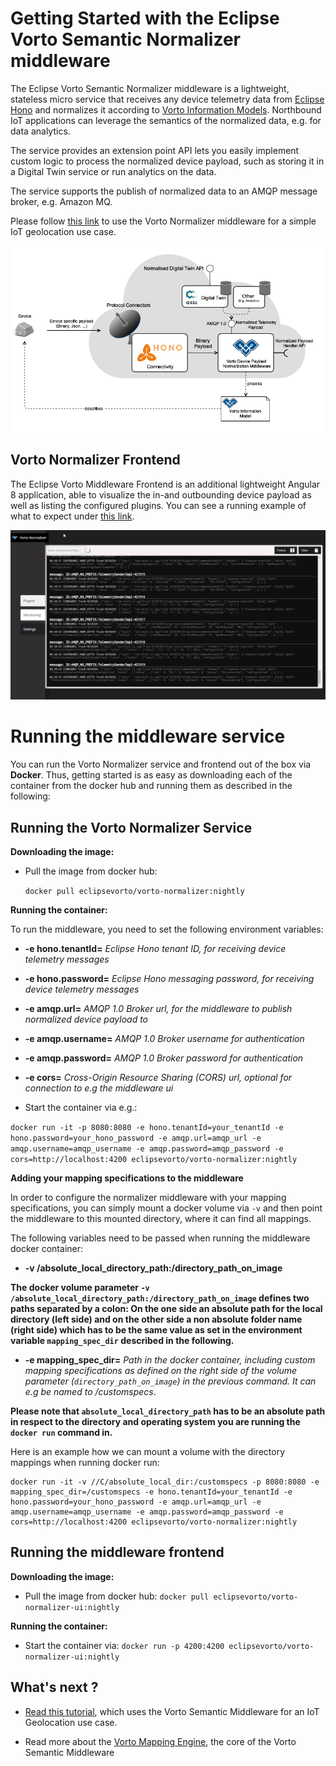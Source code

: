 
  

  

  

# Getting Started with the Eclipse Vorto Semantic Normalizer middleware

  

  

  

  

The Eclipse Vorto Semantic Normalizer middleware is a lightweight, stateless micro service that receives any device telemetry data from [Eclipse Hono](https://www.eclipse.org/hono) and normalizes it according to [Vorto Information Models](https://github.com/eclipse/vorto/blob/master/docs/vortolang-1.0.md). Northbound IoT applications can leverage the semantics of the normalized data, e.g. for data analytics.

  

  

  

  

The service provides an extension point API lets you easily implement custom logic to process the normalized device payload, such as storing it in a Digital Twin service or run analytics on the data.

  

  

  

  

The service supports the publish of normalized data to an AMQP message broker, e.g. Amazon MQ.

  

  

  

  

Please follow [this link](https://github.com/eclipse/vorto/blob/development/docs/tutorials/create_mapping_pipeline.md) to use the Vorto Normalizer middleware for a simple IoT geolocation use case.

  

  

  

  

![](overview.png)

  

  

  

  

## Vorto Normalizer Frontend

  

  

  

  

The Eclipse Vorto Middleware Frontend is an additional lightweight Angular 8 application, able to visualize the in-and outbounding device payload as well as listing the configured plugins. You can see a running example of what to expect under [this link](http://vorto-middleware.eu-central-1.elasticbeanstalk.com/).

  

  

  

  

![](frontend.png)

  

  

  

  

# Running the middleware service

  

  

  

You can run the Vorto Normalizer service and frontend out of the box via **Docker**. Thus, getting started is as easy as downloading each of the container from the docker hub and running them as described in the following:

  

  

  

## **Running the Vorto Normalizer Service**

  

**Downloading the image:**

  

 - Pull the image from docker hub:

  

	`docker pull eclipsevorto/vorto-normalizer:nightly`

  
**Running the container:**

  

To run the middleware, you need to set the following environment variables:

  

*  **-e hono.tenantId=**  _Eclipse Hono tenant ID, for receiving device telemetry messages_

  

*  **-e hono.password=**  _Eclipse Hono messaging password, for receiving device telemetry messages_

  

*  **-e amqp.url=**  _AMQP 1.0 Broker url, for the middleware to publish normalized device payload to_

  

*  **-e amqp.username=**  _AMQP 1.0 Broker username for authentication_

  

*  **-e amqp.password=**  _AMQP 1.0 Broker password for authentication_

  

*  **-e cors=**  _Cross-Origin Resource Sharing (CORS) url, optional for connection to e.g the middleware ui_

  

  - Start the container via e.g.:

 
`docker run -it -p 8080:8080 -e hono.tenantId=your_tenantId -e hono.password=your_hono_password -e amqp.url=amqp_url -e amqp.username=amqp_username -e amqp.password=amqp_password -e cors=http://localhost:4200 eclipsevorto/vorto-normalizer:nightly`

  
  

**Adding your mapping specifications to the middleware**


In order to configure the normalizer middleware with your mapping specifications, you can simply mount a docker volume via `-v` and then point the middleware to this mounted directory, where it can find all mappings. 

The following variables need to be passed when running the middleware docker container:
 

*  **-v /absolute_local_directory_path:/directory_path_on_image**


**The docker volume parameter `-v /absolute_local_directory_path:/directory_path_on_image` defines two paths separated by a colon: On the one side an absolute path for the local directory (left side) and on the other side a non absolute folder name (right side) which has to be the same value as set in the environment variable `mapping_spec_dir` described in the following.**
  

*  **-e mapping_spec_dir=**  _Path in the docker container, including custom mapping specifications as defined on the right side of the volume parameter (`directory_path_on_image`) in the previous command. It can e.g be named to /customspecs_.

  

**Please note that `absolute_local_directory_path` has to be an absolute path in respect to the directory and operating system you are running the `docker run` command in.**


Here is an example how we can mount a volume with the directory mappings when running docker run:


    docker run -it -v //C/absolute_local_dir:/customspecs -p 8080:8080 -e mapping_spec_dir=/customspecs -e hono.tenantId=your_tenantId -e hono.password=your_hono_password -e amqp.url=amqp_url -e amqp.username=amqp_username -e amqp.password=amqp_password -e cors=http://localhost:4200 eclipsevorto/vorto-normalizer:nightly

  
  
  
  
  

## **Running the middleware frontend**

  

**Downloading the image:**

  - Pull the image from docker hub:
`docker pull eclipsevorto/vorto-normalizer-ui:nightly`

  

**Running the container:**

  - Start the container via:
	`docker run -p 4200:4200 eclipsevorto/vorto-normalizer-ui:nightly`

  

  

  

## What's next ?

  

  

  

  

  

*  [Read this tutorial](https://github.com/eclipse/vorto/blob/development/docs/tutorials/create_mapping_pipeline.md), which uses the Vorto Semantic Middleware for an IoT Geolocation use case.

* Read more about the [Vorto Mapping Engine](https://github.com/eclipse/vorto/blob/development/mapping-engine/Readme.md), the core of the Vorto Semantic Middleware